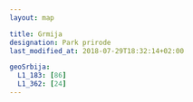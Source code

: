 ```yaml
---
layout: map

title: Grmija
designation: Park prirode
last_modified_at: 2018-07-29T18:32:14+02:00

geoSrbija:
  L1_183: [86]
  L1_362: [24]
---
```

